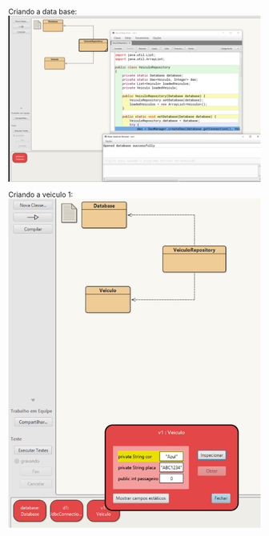 Criando a data base:
<img src = "criandodatabase.png">

Criando a veiculo 1:
<img src = "veiculo1.png">

